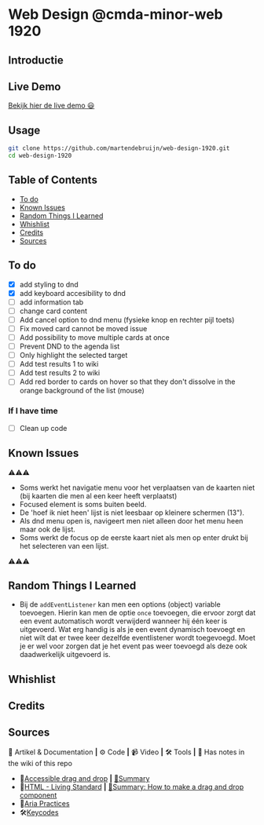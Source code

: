 # Web Design @cmda-minor-web 1920

## Introductie

## Live Demo

[Bekijk hier de live demo 😃](https://martendebruijn.github.io/web-design-1920/)

## Usage

```zsh
git clone https://github.com/martendebruijn/web-design-1920.git
cd web-design-1920
```

## Table of Contents

- [To do](#To-do)
- [Known Issues](#Known-issues)
- [Random Things I Learned](#random-things-i-learned)
- [Whishlist](#Whishlist)
- [Credits](#Credits)
- [Sources](#Sources)

## To do

- [x] add styling to dnd
- [x] add keyboard accesibility to dnd
- [ ] add information tab
- [ ] change card content
- [ ] Add cancel option to dnd menu (fysieke knop en rechter pijl toets)
- [ ] Fix moved card cannot be moved issue
- [ ] Add possibility to move multiple cards at once
- [ ] Prevent DND to the agenda list
- [ ] Only highlight the selected target
- [ ] Add test results 1 to wiki
- [ ] Add test results 2 to wiki
- [ ] Add red border to cards on hover so that they don't dissolve in the orange background of the list (mouse)

### If I have time

- [ ] Clean up code

## Known Issues

⚠️⚠️⚠️

- Soms werkt het navigatie menu voor het verplaatsen van de kaarten niet (bij kaarten die men al een keer heeft verplaatst)
- Focused element is soms buiten beeld.
- De 'hoef ik niet heen' lijst is niet leesbaar op kleinere schermen (13").
- Als dnd menu open is, navigeert men niet alleen door het menu heen maar ook de lijst.
- Soms werkt de focus op de eerste kaart niet als men op enter drukt bij het selecteren van een lijst.

⚠️⚠️⚠️

## Random Things I Learned

- Bij de `addEventListener` kan men een options (object) variable toevoegen. Hierin kan men de optie `once` toevoegen, die ervoor zorgt dat een event automatisch wordt verwijderd wanneer hij één keer is uitgevoerd. Wat erg handig is als je een event dynamisch toevoegt en niet wilt dat er twee keer dezelfde eventlistener wordt toegevoegd. Moet je er wel voor zorgen dat je het event pas weer toevoegd als deze ook daadwerkelijk uitgevoerd is.

## Whishlist

## Credits

## Sources

📖 Artikel & Documentation **|** ⚙️ Code **|** 📹 Video **|** 🛠 Tools **|** 📓 Has notes in the wiki of this repo

- 📖[Accessible drag and drop](https://dev.opera.com/articles/accessible-drag-and-drop/) **|** [📓Summary](https://github.com/martendebruijn/web-design-1920/wiki/accesible-drag-drop)
- 📖[HTML - Living Standard](https://html.spec.whatwg.org/#dnd) **|** [📓Summary: How to make a drag and drop component](https://github.com/martendebruijn/web-design-1920/wiki/dnd)
- 📖[Aria Practices](https://w3c.github.io/aria-practices/examples/menubar/menubar-1/menubar-1.html)
- 🛠[Keycodes](https://keycode.info/)
